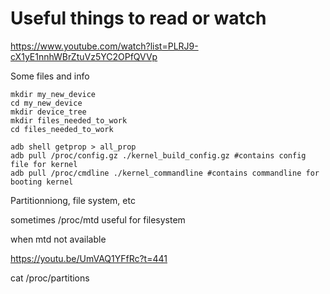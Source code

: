 # Useful things to read or watch

https://www.youtube.com/watch?list=PLRJ9-cX1yE1nnhWBrZtuVz5YC2OPfQVVp



Some files and info
```
mkdir my_new_device
cd my_new_device
mkdir device_tree
mkdir files_needed_to_work
cd files_needed_to_work

adb shell getprop > all_prop
adb pull /proc/config.gz ./kernel_build_config.gz #contains config file for kernel
adb pull /proc/cmdline ./kernel_commandline #contains commandline for booting kernel
```

Partitionniong, file system, etc


sometimes 
/proc/mtd useful for filesystem

when mtd not available

https://youtu.be/UmVAQ1YFfRc?t=441


cat /proc/partitions


